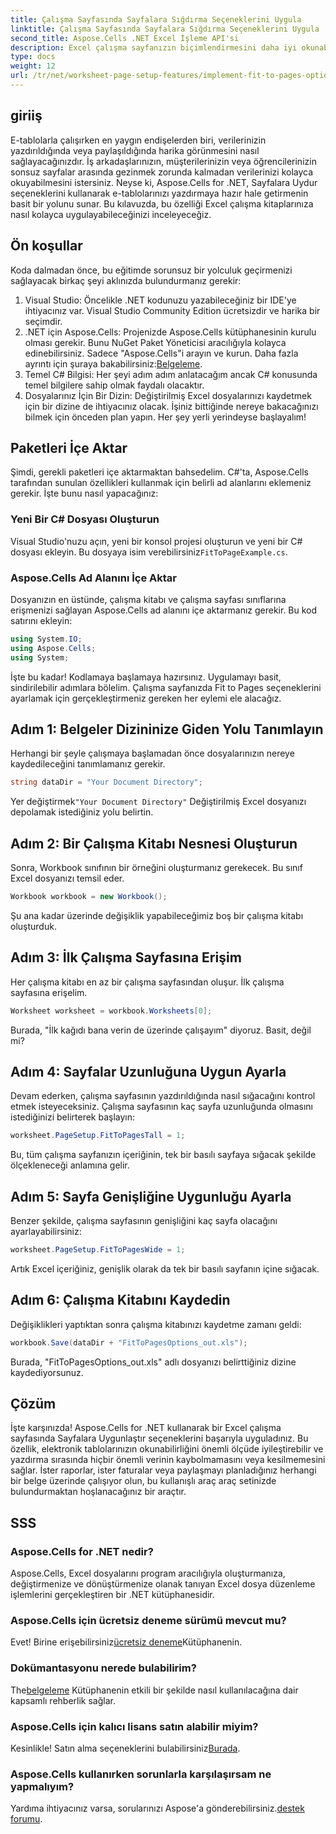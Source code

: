 ```yaml
---
title: Çalışma Sayfasında Sayfalara Sığdırma Seçeneklerini Uygula
linktitle: Çalışma Sayfasında Sayfalara Sığdırma Seçeneklerini Uygula
second_title: Aspose.Cells .NET Excel İşleme API'si
description: Excel çalışma sayfanızın biçimlendirmesini daha iyi okunabilirlik için geliştirmek amacıyla Aspose.Cells for .NET'teki Sayfalara Uydur seçeneğinin nasıl kullanılacağını öğrenin.
type: docs
weight: 12
url: /tr/net/worksheet-page-setup-features/implement-fit-to-pages-options/
---
```

## giriiş
E-tablolarla çalışırken en yaygın endişelerden biri, verilerinizin yazdırıldığında veya paylaşıldığında harika görünmesini nasıl sağlayacağınızdır. İş arkadaşlarınızın, müşterilerinizin veya öğrencilerinizin sonsuz sayfalar arasında gezinmek zorunda kalmadan verilerinizi kolayca okuyabilmesini istersiniz. Neyse ki, Aspose.Cells for .NET, Sayfalara Uydur seçeneklerini kullanarak e-tablolarınızı yazdırmaya hazır hale getirmenin basit bir yolunu sunar. Bu kılavuzda, bu özelliği Excel çalışma kitaplarınıza nasıl kolayca uygulayabileceğinizi inceleyeceğiz. 
## Ön koşullar
Koda dalmadan önce, bu eğitimde sorunsuz bir yolculuk geçirmenizi sağlayacak birkaç şeyi aklınızda bulundurmanız gerekir:
1. Visual Studio: Öncelikle .NET kodunuzu yazabileceğiniz bir IDE'ye ihtiyacınız var. Visual Studio Community Edition ücretsizdir ve harika bir seçimdir.
2.  .NET için Aspose.Cells: Projenizde Aspose.Cells kütüphanesinin kurulu olması gerekir. Bunu NuGet Paket Yöneticisi aracılığıyla kolayca edinebilirsiniz. Sadece "Aspose.Cells"i arayın ve kurun. Daha fazla ayrıntı için şuraya bakabilirsiniz:[Belgeleme](https://reference.aspose.com/cells/net/).
3. Temel C# Bilgisi: Her şeyi adım adım anlatacağım ancak C# konusunda temel bilgilere sahip olmak faydalı olacaktır.
4. Dosyalarınız İçin Bir Dizin: Değiştirilmiş Excel dosyalarınızı kaydetmek için bir dizine de ihtiyacınız olacak. İşiniz bittiğinde nereye bakacağınızı bilmek için önceden plan yapın.
Her şey yerli yerindeyse başlayalım!
## Paketleri İçe Aktar
Şimdi, gerekli paketleri içe aktarmaktan bahsedelim. C#'ta, Aspose.Cells tarafından sunulan özellikleri kullanmak için belirli ad alanlarını eklemeniz gerekir. İşte bunu nasıl yapacağınız:
### Yeni Bir C# Dosyası Oluşturun
 Visual Studio'nuzu açın, yeni bir konsol projesi oluşturun ve yeni bir C# dosyası ekleyin. Bu dosyaya isim verebilirsiniz`FitToPageExample.cs`.
### Aspose.Cells Ad Alanını İçe Aktar
Dosyanızın en üstünde, çalışma kitabı ve çalışma sayfası sınıflarına erişmenizi sağlayan Aspose.Cells ad alanını içe aktarmanız gerekir. Bu kod satırını ekleyin:
```csharp
using System.IO;
using Aspose.Cells;
using System;
```
İşte bu kadar! Kodlamaya başlamaya hazırsınız.
Uygulamayı basit, sindirilebilir adımlara bölelim. Çalışma sayfanızda Fit to Pages seçeneklerini ayarlamak için gerçekleştirmeniz gereken her eylemi ele alacağız.
## Adım 1: Belgeler Dizininize Giden Yolu Tanımlayın
Herhangi bir şeyle çalışmaya başlamadan önce dosyalarınızın nereye kaydedileceğini tanımlamanız gerekir.
```csharp
string dataDir = "Your Document Directory";
```
 Yer değiştirmek`"Your Document Directory"` Değiştirilmiş Excel dosyanızı depolamak istediğiniz yolu belirtin.
## Adım 2: Bir Çalışma Kitabı Nesnesi Oluşturun
Sonra, Workbook sınıfının bir örneğini oluşturmanız gerekecek. Bu sınıf Excel dosyanızı temsil eder.
```csharp
Workbook workbook = new Workbook();
```
Şu ana kadar üzerinde değişiklik yapabileceğimiz boş bir çalışma kitabı oluşturduk.
## Adım 3: İlk Çalışma Sayfasına Erişim
Her çalışma kitabı en az bir çalışma sayfasından oluşur. İlk çalışma sayfasına erişelim.
```csharp
Worksheet worksheet = workbook.Worksheets[0];
```
Burada, "İlk kağıdı bana verin de üzerinde çalışayım" diyoruz. Basit, değil mi?
## Adım 4: Sayfalar Uzunluğuna Uygun Ayarla
Devam ederken, çalışma sayfasının yazdırıldığında nasıl sığacağını kontrol etmek isteyeceksiniz. Çalışma sayfasının kaç sayfa uzunluğunda olmasını istediğinizi belirterek başlayın:
```csharp
worksheet.PageSetup.FitToPagesTall = 1;
```
Bu, tüm çalışma sayfanızın içeriğinin, tek bir basılı sayfaya sığacak şekilde ölçekleneceği anlamına gelir. 
## Adım 5: Sayfa Genişliğine Uygunluğu Ayarla
Benzer şekilde, çalışma sayfasının genişliğini kaç sayfa olacağını ayarlayabilirsiniz:
```csharp
worksheet.PageSetup.FitToPagesWide = 1;
```
Artık Excel içeriğiniz, genişlik olarak da tek bir basılı sayfanın içine sığacak. 
## Adım 6: Çalışma Kitabını Kaydedin
Değişiklikleri yaptıktan sonra çalışma kitabınızı kaydetme zamanı geldi:
```csharp
workbook.Save(dataDir + "FitToPagesOptions_out.xls");
```
Burada, "FitToPagesOptions_out.xls" adlı dosyanızı belirttiğiniz dizine kaydediyorsunuz.
## Çözüm
İşte karşınızda! Aspose.Cells for .NET kullanarak bir Excel çalışma sayfasında Sayfalara Uygunlaştır seçeneklerini başarıyla uyguladınız. Bu özellik, elektronik tablolarınızın okunabilirliğini önemli ölçüde iyileştirebilir ve yazdırma sırasında hiçbir önemli verinin kaybolmamasını veya kesilmemesini sağlar. İster raporlar, ister faturalar veya paylaşmayı planladığınız herhangi bir belge üzerinde çalışıyor olun, bu kullanışlı araç araç setinizde bulundurmaktan hoşlanacağınız bir araçtır.
## SSS
### Aspose.Cells for .NET nedir?
Aspose.Cells, Excel dosyalarını program aracılığıyla oluşturmanıza, değiştirmenize ve dönüştürmenize olanak tanıyan Excel dosya düzenleme işlemlerini gerçekleştiren bir .NET kütüphanesidir.
### Aspose.Cells için ücretsiz deneme sürümü mevcut mu?
 Evet! Birine erişebilirsiniz[ücretsiz deneme](https://releases.aspose.com/)Kütüphanenin.
### Dokümantasyonu nerede bulabilirim?
 The[belgeleme](https://reference.aspose.com/cells/net/) Kütüphanenin etkili bir şekilde nasıl kullanılacağına dair kapsamlı rehberlik sağlar.
### Aspose.Cells için kalıcı lisans satın alabilir miyim?
 Kesinlikle! Satın alma seçeneklerini bulabilirsiniz[Burada](https://purchase.aspose.com/buy).
### Aspose.Cells kullanırken sorunlarla karşılaşırsam ne yapmalıyım?
 Yardıma ihtiyacınız varsa, sorularınızı Aspose'a gönderebilirsiniz.[destek forumu](https://forum.aspose.com/c/cells/9).
